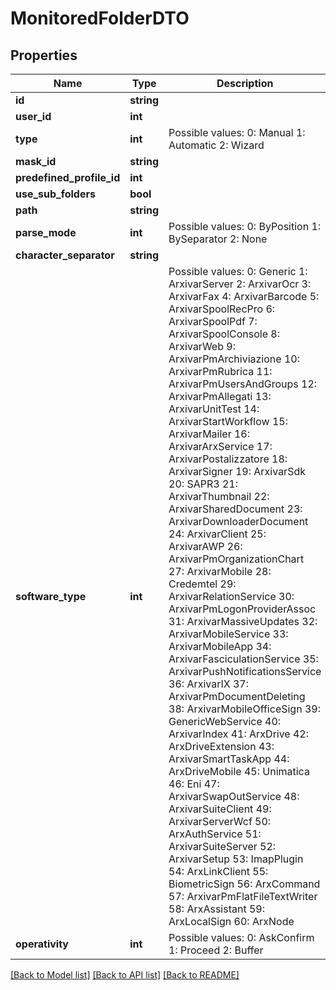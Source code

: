 # MonitoredFolderDTO

## Properties
Name | Type | Description | Notes
------------ | ------------- | ------------- | -------------
**id** | **string** |  | [optional] 
**user_id** | **int** |  | [optional] 
**type** | **int** | Possible values:  0: Manual  1: Automatic  2: Wizard | [optional] 
**mask_id** | **string** |  | [optional] 
**predefined_profile_id** | **int** |  | [optional] 
**use_sub_folders** | **bool** |  | [optional] 
**path** | **string** |  | [optional] 
**parse_mode** | **int** | Possible values:  0: ByPosition  1: BySeparator  2: None | [optional] 
**character_separator** | **string** |  | [optional] 
**software_type** | **int** | Possible values:  0: Generic  1: ArxivarServer  2: ArxivarOcr  3: ArxivarFax  4: ArxivarBarcode  5: ArxivarSpoolRecPro  6: ArxivarSpoolPdf  7: ArxivarSpoolConsole  8: ArxivarWeb  9: ArxivarPmArchiviazione  10: ArxivarPmRubrica  11: ArxivarPmUsersAndGroups  12: ArxivarPmAllegati  13: ArxivarUnitTest  14: ArxivarStartWorkflow  15: ArxivarMailer  16: ArxivarArxService  17: ArxivarPostalizzatore  18: ArxivarSigner  19: ArxivarSdk  20: SAPR3  21: ArxivarThumbnail  22: ArxivarSharedDocument  23: ArxivarDownloaderDocument  24: ArxivarClient  25: ArxivarAWP  26: ArxivarPmOrganizationChart  27: ArxivarMobile  28: Credemtel  29: ArxivarRelationService  30: ArxivarPmLogonProviderAssoc  31: ArxivarMassiveUpdates  32: ArxivarMobileService  33: ArxivarMobileApp  34: ArxivarFasciculationService  35: ArxivarPushNotificationsService  36: ArxivarIX  37: ArxivarPmDocumentDeleting  38: ArxivarMobileOfficeSign  39: GenericWebService  40: ArxivarIndex  41: ArxDrive  42: ArxDriveExtension  43: ArxivarSmartTaskApp  44: ArxDriveMobile  45: Unimatica  46: Eni  47: ArxivarSwapOutService  48: ArxivarSuiteClient  49: ArxivarServerWcf  50: ArxAuthService  51: ArxivarSuiteServer  52: ArxivarSetup  53: ImapPlugin  54: ArxLinkClient  55: BiometricSign  56: ArxCommand  57: ArxivarPmFlatFileTextWriter  58: ArxAssistant  59: ArxLocalSign  60: ArxNode | [optional] 
**operativity** | **int** | Possible values:  0: AskConfirm  1: Proceed  2: Buffer | [optional] 

[[Back to Model list]](../README.md#documentation-for-models) [[Back to API list]](../README.md#documentation-for-api-endpoints) [[Back to README]](../README.md)


